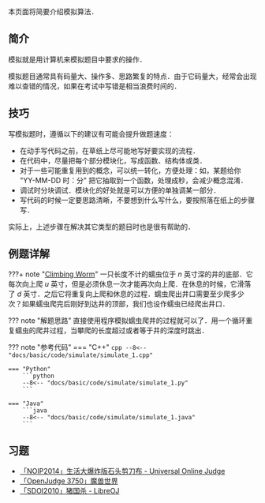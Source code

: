 本页面将简要介绍模拟算法．

## 简介

模拟就是用计算机来模拟题目中要求的操作．

模拟题目通常具有码量大、操作多、思路繁复的特点．由于它码量大，经常会出现难以查错的情况，如果在考试中写错是相当浪费时间的．

## 技巧

写模拟题时，遵循以下的建议有可能会提升做题速度：

-   在动手写代码之前，在草纸上尽可能地写好要实现的流程．
-   在代码中，尽量把每个部分模块化，写成函数、结构体或类．
-   对于一些可能重复用到的概念，可以统一转化，方便处理：如，某题给你 "YY-MM-DD 时：分" 把它抽取到一个函数，处理成秒，会减少概念混淆．
-   调试时分块调试．模块化的好处就是可以方便的单独调某一部分．
-   写代码的时候一定要思路清晰，不要想到什么写什么，要按照落在纸上的步骤写．

实际上，上述步骤在解决其它类型的题目时也是很有帮助的．

## 例题详解

???+ note "[Climbing Worm](https://open.kattis.com/problems/climbingworm)"
    一只长度不计的蠕虫位于 $n$ 英寸深的井的底部．它每次向上爬 $u$ 英寸，但是必须休息一次才能再次向上爬．在休息的时候，它滑落了 $d$ 英寸．之后它将重复向上爬和休息的过程．蠕虫爬出井口需要至少爬多少次？如果蠕虫爬完后刚好到达井的顶部，我们也设作蠕虫已经爬出井口．

??? note "解题思路"
    直接使用程序模拟蠕虫爬井的过程就可以了．用一个循环重复蠕虫的爬井过程，当攀爬的长度超过或者等于井的深度时跳出．

??? note "参考代码"
    === "C++"
        ```cpp
        --8<-- "docs/basic/code/simulate/simulate_1.cpp"
        ```
    
    === "Python"
        ```python
        --8<-- "docs/basic/code/simulate/simulate_1.py"
        ```
    
    === "Java"
        ```java
        --8<-- "docs/basic/code/simulate/simulate_1.java"
        ```

## 习题

-   [「NOIP2014」生活大爆炸版石头剪刀布 - Universal Online Judge](https://uoj.ac/problem/15)
-   [「OpenJudge 3750」魔兽世界](http://bailian.openjudge.cn/practice/3750/)
-   [「SDOI2010」猪国杀 - LibreOJ](https://loj.ac/problem/2885)
